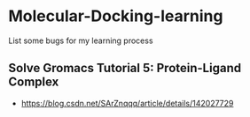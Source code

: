 # Molecular-Docking-learning
List some bugs for my learning process 
## Solve Gromacs Tutorial 5: Protein-Ligand Complex
- https://blog.csdn.net/SArZnqqq/article/details/142027729
